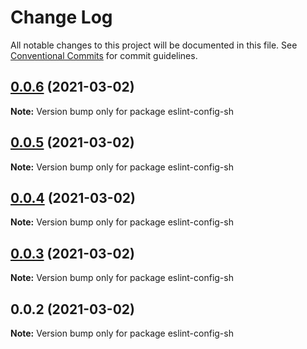 # Change Log

All notable changes to this project will be documented in this file.
See [Conventional Commits](https://conventionalcommits.org) for commit guidelines.

## [0.0.6](https://github.com/shubhamdeodia/sh-monorepo/compare/eslint-config-sh@0.0.5...eslint-config-sh@0.0.6) (2021-03-02)

**Note:** Version bump only for package eslint-config-sh





## [0.0.5](https://github.com/shubhamdeodia/sh-monorepo/compare/eslint-config-sh@0.0.4...eslint-config-sh@0.0.5) (2021-03-02)

**Note:** Version bump only for package eslint-config-sh





## [0.0.4](https://github.com/shubhamdeodia/sh-monorepo/compare/eslint-config-sh@0.0.3...eslint-config-sh@0.0.4) (2021-03-02)

**Note:** Version bump only for package eslint-config-sh





## [0.0.3](https://github.com/shubhamdeodia/sh-monorepo/compare/eslint-config-sh@0.0.2...eslint-config-sh@0.0.3) (2021-03-02)

**Note:** Version bump only for package eslint-config-sh





## 0.0.2 (2021-03-02)

**Note:** Version bump only for package eslint-config-sh
